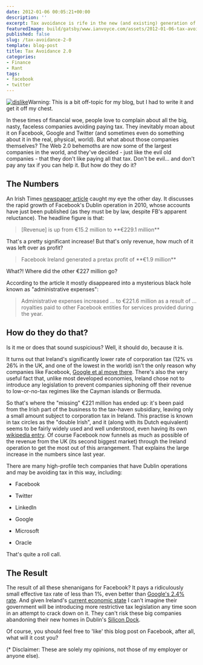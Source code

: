 ```yaml
---
date: 2012-01-06 00:05:21+00:00
description: ''
excerpt: Tax avoidance is rife in the new (and existing) generation of tech companies.
featuredImage: build/gatsby/www.ianvoyce.com/assets/2012-01-06-tax-avoidance-2-0_dislike.png
published: false
slug: /tax-avoidance-2-0
template: blog-post
title: Tax Avoidance 2.0
categories:
- Finance
- Rant
tags:
- facebook
- twitter
---
```


[![dislike](build/gatsby/www.ianvoyce.com/assets/2012-01-06-tax-avoidance-2-0_dislike.png)](build/gatsby/www.ianvoyce.com/assets/2012-01-06-tax-avoidance-2-0_dislike.png)Warning: This is a bit off-topic for my blog, but I had to write it and get it off my chest. 

In these times of financial woe, people love to complain about all the big, nasty, faceless companies avoiding paying tax. They inevitably moan about it on Facebook, Google and Twitter (and sometimes even do something about it in the real, physical, world). But what about those companies themselves? The Web 2.0 behemoths are now some of the largest companies in the world, and they've decided - just like the evil old companies - that they don't like paying all that tax. Don't be evil... and don't pay any tax if you can help it. But how do they do it?
<!-- more -->


## The Numbers


An Irish Times [newspaper article](http://www.irishtimes.com/newspaper/finance/2011/1223/1224309416349.html) caught my eye the other day. It discusses the rapid growth of Facebook's Dublin operation in 2010, whose accounts have just been published (as they must be by law, despite FB's apparent reluctance). The headline figure is that:


<blockquote>
[Revenue] is up from €15.2 million to **€229.1 million**
</blockquote>


That's a pretty significant increase! But that's only revenue, how much of it was left over as profit?


<blockquote>
Facebook Ireland generated a pretax profit of **€1.9 million**
</blockquote>


What?! Where did the other €227 million go? 

According to the article it mostly disappeared into a mysterious black hole known as "administrative expenses":


<blockquote>
Administrative expenses increased ... to €221.6 million as a result of ... royalties paid to other Facebook entities for services provided during the year.
</blockquote>




## How do they do that?


Is it me or does that sound suspicious? Well, it should do, because it is. 

It turns out that Ireland's significantly lower rate of corporation tax (12% vs 26% in the UK, and one of the lowest in the world) isn't the only reason why companies like Facebook, [Google et al move there](http://www.guardian.co.uk/business/ireland-business-blog-with-lisa-ocarroll/2011/mar/24/google-ireland-tax-reasons-bermuda). There's also the very useful fact that, unlike most developed economies, Ireland chose not to introduce any legislation to prevent companies siphoning off their revenue to low-or-no-tax regimes like the Cayman islands or Bermuda.

So that's where the "missing" €221 million has ended up: it's been paid from the Irish part of the business to the tax-haven subsidiary, leaving only a small amount subject to corporation tax in Ireland. This practise is known in tax circles as the "double Irish", and it (along with its Dutch equivalent) seems to be fairly widely used and well understood, even having its own [wikipedia entry](http://en.wikipedia.org/wiki/Double_Irish_arrangement). Of course Facebook now funnels as much as possible of the revenue from the UK (its second biggest market) through the Ireland operation to get the most out of this arrangement. That explains the large increase in the numbers since last year. 

There are many high-profile tech companies that have Dublin operations and may be avoiding tax in this way, including:


  * Facebook
  * Twitter
  * LinkedIn


  * Google
  * Microsoft
  * Oracle
 
That's quite a roll call.



## The Result


The result of all these shenanigans for Facebook? It pays a ridiculously small effective tax rate of less than 1%, even better than [Google's 2.4% rate](http://www.businessweek.com/technology/google-tax-cut/google-terminal.html).  And given Ireland's [current economic state](http://news.businessweek.com/article.asp?documentKey=1376-LXBO661A1I4H01-4A40DCQ22ID111VEL291CSBQT6) I can't imagine their government will be introducing more restrictive tax legislation any time soon in an attempt to crack down on it. They can't risk these big companies abandoning their new homes in Dublin's [Silicon Dock](http://www.irishtimes.com/newspaper/finance/2011/0930/1224305000761.html).

Of course, you should feel free to 'like' this blog post on Facebook, after all, what will it cost you?

(* Disclaimer: These are solely my opinions, not those of my employer or anyone else).
